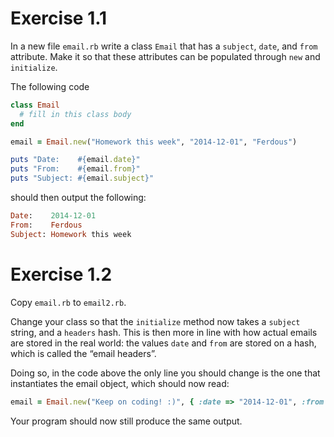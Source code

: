 # Exercise 1.1

In a new file `email.rb` write a class `Email` that has a `subject`, `date`,
and `from` attribute. Make it so that these attributes can be populated through
`new` and `initialize`.

The following code

```ruby
class Email
  # fill in this class body
end

email = Email.new("Homework this week", "2014-12-01", "Ferdous")

puts "Date:    #{email.date}"
puts "From:    #{email.from}"
puts "Subject: #{email.subject}"
```

should then output the following:

```ruby
Date:    2014-12-01
From:    Ferdous
Subject: Homework this week
```

# Exercise 1.2

Copy `email.rb` to `email2.rb`.

Change your class so that the `initialize` method now takes a `subject` string, and
a `headers` hash. This is then more in line with how actual emails are stored in
the real world: the values `date` and `from` are stored on a hash, which is called
the “email headers”.

Doing so, in the code above the only line you should change is the one that
instantiates the email object, which should now read:

```ruby
email = Email.new("Keep on coding! :)", { :date => "2014-12-01", :from => "Ferdous" })
```

Your program should now still produce the same output.

